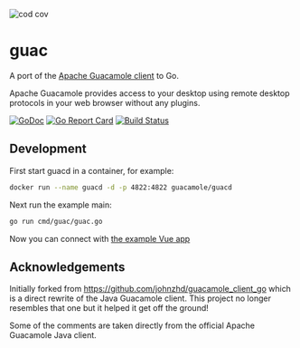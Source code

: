 ![cod cov](https://appaegis-codecoverage.s3.amazonaws.com/guac/badge.svg)

# guac

A port of the [Apache Guacamole client](https://github.com/apache/guacamole-client) to Go.

Apache Guacamole provides access to your desktop using remote desktop protocols in your web browser without any plugins.

[![GoDoc](https://godoc.org/github.com/wwt/guac?status.svg)](http://godoc.org/github.com/wwt/guac)
[![Go Report Card](https://goreportcard.com/badge/github.com/wwt/guac)](https://goreportcard.com/report/github.com/wwt/guac)
[![Build Status](https://travis-ci.org/wwt/guac.svg?branch=master)](https://travis-ci.org/wwt/guac)

## Development

First start guacd in a container, for example:

```sh
docker run --name guacd -d -p 4822:4822 guacamole/guacd
```

Next run the example main:

```sh
go run cmd/guac/guac.go
```

Now you can connect with [the example Vue app](https://github.com/wwt/guac-vue)

## Acknowledgements

Initially forked from https://github.com/johnzhd/guacamole_client_go which is a direct rewrite of the Java Guacamole
client. This project no longer resembles that one but it helped it get off the ground!

Some of the comments are taken directly from the official Apache Guacamole Java client.
